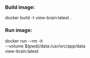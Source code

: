 ### Build image:
docker build -t view-brain:latest .

### Run image:
docker run --rm -it \
    --volume $(pwd)/data:/usr/src/app/data \
    view-brain:latest
